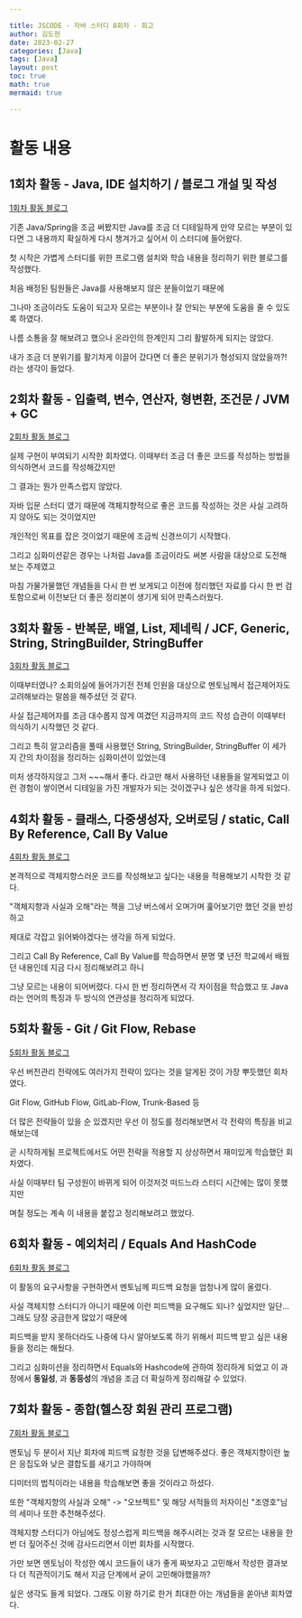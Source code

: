 ```yaml
---

title: JSCODE - 자바 스터디 8회차 - 회고
author: 김도현
date: 2023-02-27
categories: [Java]
tags: [Java]
layout: post
toc: true
math: true
mermaid: true

---
```


# 활동 내용

## 1회차 활동 - Java, IDE 설치하기 / 블로그 개설 및 작성

[1회차 활동 블로그](https://k-diger.github.io/posts/JSCODE-Java1/)

기존 Java/Spring을 조금 써봤지만 Java를 조금 더 디테일하게 만약 모르는 부분이 있다면 그 내용까지 확실하게 다시 챙겨가고 싶어서 이 스터디에 들어왔다.

첫 시작은 가볍게 스터디를 위한 프로그램 설치와 학습 내용을 정리하기 위한 블로그를 작성했다.

처음 배정된 팀원들은 Java를 사용해보지 않은 분들이었기 때문에

그나마 조금이라도 도움이 되고자 모르는 부분이나 잘 안되는 부분에 도움을 줄 수 있도록 하였다.

나름 소통을 잘 해보려고 했으나 온라인의 한계인지 그리 활발하게 되지는 않았다.

내가 조금 더 분위기를 활기차게 이끌어 갔다면 더 좋은 분위기가 형성되지 않았을까?! 라는 생각이 들었다.

## 2회차 활동 - 입출력, 변수, 연산자, 형변환, 조건문 / JVM + GC

[2회차 활동 블로그](https://k-diger.github.io/posts/JSCODE-Java2/)

실제 구현이 부여되기 시작한 회차였다. 이때부터 조금 더 좋은 코드를 작성하는 방법을 의식하면서 코드를 작성해갔지만

그 결과는 뭔가 만족스럽지 않았다.

자바 입문 스터디 였기 때문에 객체지향적으로 좋은 코드를 작성하는 것은 사실 고려하지 않아도 되는 것이었지만

개인적인 목표를 잡은 것이었기 때문에 조금씩 신경쓰이기 시작했다.

그리고 심화미션같은 경우는 나처럼 Java를 조금이라도 써본 사람을 대상으로 도전해보는 주제였고

마침 가물가물했던 개념들을 다시 한 번 보게되고 이전에 정리했던 자료를 다시 한 번 검토함으로써 이전보단 더 좋은 정리본이 생기게 되어 만족스러웠다.


## 3회차 활동 - 반복문, 배열, List, 제네릭 / JCF, Generic, String, StringBuilder, StringBuffer

[3회차 활동 블로그](https://k-diger.github.io/posts/JSCODE-Java3/)

이때부터였나? 소회의실에 들어가기전 전체 인원을 대상으로 멘토님께서 접근제어자도 고려해보라는 말씀을 해주셨던 것 같다.

사실 접근제어자를 조금 대수롭지 않게 여겼던 지금까지의 코드 작성 습관이 이때부터 의식하기 시작했던 것 같다.

그리고 특히 알고리즘을 풀때 사용했던 String, StringBuilder, StringBuffer 이 세가지 간의 차이점을 정리하는 심화미션이 있었는데

미처 생각하지않고 그저 ~~~해서 좋다. 라고만 해서 사용하던 내용들을 알게되었고 이런 경험이 쌓이면서 디테일을 가진 개발자가 되는 것이겠구나 싶은 생각을 하게 되었다.

## 4회차 활동 - 클래스, 다중생성자, 오버로딩 / static, Call By Reference, Call By Value

[4회차 활동 블로그](https://k-diger.github.io/posts/JSCODE-Java4/)

본격적으로 객체지향스러운 코드를 작성해보고 싶다는 내용을 적용해보기 시작한 것 같다.

"객체지향과 사실과 오해"라는 책을 그냥 버스에서 오며가며 훑어보기만 했던 것을 반성하고

제대로 각잡고 읽어봐야겠다는 생각을 하게 되었다.

그리고 Call By Reference, Call By Value를 학습하면서 분명 몇 년전 학교에서 배웠던 내용인데 지금 다시 정리해보려고 하니

그냥 모르는 내용이 되어버렸다. 다시 한 번 정리하면서 각 차이점을 학습했고 또 Java라는 언어의 특징과 두 방식의 연관성을 정리하게 되었다.

## 5회차 활동 - Git / Git Flow, Rebase

[5회차 활동 블로그](https://k-diger.github.io/posts/JSCODE-Java5/)

우선 버전관리 전략에도 여러가지 전략이 있다는 것을 알게된 것이 가장 뿌듯했던 회차였다.

Git Flow, GitHub Flow, GitLab-Flow, Trunk-Based 등

더 많은 전략들이 있을 순 있겠지만 우선 이 정도를 정리해보면서 각 전략의 특징을 비교해보는데

곧 시작하게될 프로젝트에서도 어떤 전략을 적용할 지 상상하면서 재미있게 학습했던 회차였다.

사실 이때부터 팀 구성원이 바뀌게 되어 이것저것 떠드느라 스터디 시간에는 많이 못했지만

며칠 정도는 계속 이 내용을 붙잡고 정리해보려고 했었다.

## 6회차 활동 - 예외처리 / Equals And HashCode

[6회차 활동 블로그](https://k-diger.github.io/posts/JSCODE-Java6/)

이 활동의 요구사항을 구현하면서 멘토님께 피드백 요청을 엄청나게 많이 올렸다.

사실 객체지향 스터디가 아니기 때문에 이런 피드백을 요구해도 되나? 싶었지만 일단... 그래도 당장 궁금한게 많았기 때문에

피드백을 받지 못하더라도 나중에 다시 알아보도록 하기 위해서 피드백 받고 싶은 내용들을 정리는 해뒀다.

그리고 심화미션을 정리하면서 Equals와 Hashcode에 관하여 정리하게 되었고 이 과정에서 **동일성**, 과 **동등성**의 개념을 조금 더 확실하게 정리해갈 수 있었다.

## 7회차 활동 - 종합(헬스장 회원 관리 프로그램)

[7회차 활동 블로그](https://k-diger.github.io/posts/JSCODE-Java7/)

멘토님 두 분이서 지난 회차에 피드백 요청한 것을 답변해주셨다. 좋은 객체지향이란 높은 응집도와 낮은 결합도를 새기고 가야하며

디미터의 법칙이라는 내용을 학습해보면 좋을 것이라고 하셨다.

또한 "객체지향의 사실과 오해" -> "오브젝트" 및 해당 서적들의 저자이신 "조영호"님의 세미나 또한 추천해주셨다.

객체지향 스터디가 아님에도 정성스럽게 피드백을 해주시려는 것과 잘 모르는 내용을 한 번 더 짚어주신 것에 감사드리면서 이번 회차를 시작했다.

가만 보면 멘토님이 작성한 예시 코드들이 내가 좋게 짜보자고 고민해서 작성한 결과보다 더 직관적이기도 해서 지금 단계에서 굳이 고민해야했을까?

싶은 생각도 들게 되었다. 그래도 이왕 하기로 한거 최대한 아는 개념들을 쏟아낸 회차였다.
